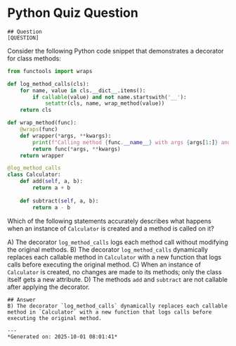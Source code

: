 # Python Quiz Question
    
    ## Question
    [QUESTION]  
Consider the following Python code snippet that demonstrates a decorator for class methods:

```python
from functools import wraps

def log_method_calls(cls):
    for name, value in cls.__dict__.items():
        if callable(value) and not name.startswith('__'):
            setattr(cls, name, wrap_method(value))
    return cls

def wrap_method(func):
    @wraps(func)
    def wrapper(*args, **kwargs):
        print(f"Calling method {func.__name__} with args {args[1:]} and kwargs {kwargs}")
        return func(*args, **kwargs)
    return wrapper

@log_method_calls
class Calculator:
    def add(self, a, b):
        return a + b
    
    def subtract(self, a, b):
        return a - b
```

Which of the following statements accurately describes what happens when an instance of `Calculator` is created and a method is called on it?

A) The decorator `log_method_calls` logs each method call without modifying the original methods.
B) The decorator `log_method_calls` dynamically replaces each callable method in `Calculator` with a new function that logs calls before executing the original method.
C) When an instance of `Calculator` is created, no changes are made to its methods; only the class itself gets a new attribute.
D) The methods `add` and `subtract` are not callable after applying the decorator.
    
    ## Answer
    B) The decorator `log_method_calls` dynamically replaces each callable method in `Calculator` with a new function that logs calls before executing the original method.
    
    ---
    *Generated on: 2025-10-01 08:01:41*
    